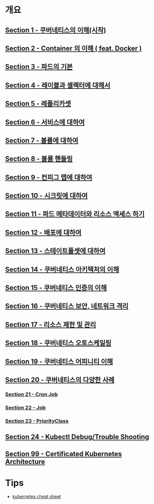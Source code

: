 # 개요 

## [Section 1 - 쿠버네티스의 이해(시작)](https://github.com/keepinmindsh/lines_kubernetes/blob/main/007_kuberntes_in_action/sections/SECTION1.md)
## [Section 2 - Container 의 이해 ( feat. Docker )](https://github.com/keepinmindsh/lines_kubernetes/blob/main/007_kuberntes_in_action/sections/SECTION2.md)
## [Section 3 - 파드의 기본 ](https://github.com/keepinmindsh/lines_kubernetes/blob/main/007_kuberntes_in_action/sections/SECTION3.md)
## [Section 4 - 레이블과 셀렉터에 대해서](https://github.com/keepinmindsh/lines_kubernetes/blob/main/007_kuberntes_in_action/sections/SECTION4.md)
## [Section 5 - 레플리카셋](https://github.com/keepinmindsh/lines_kubernetes/blob/main/007_kuberntes_in_action/sections/SECTION5.md)
## [Section 6 - 서비스에 대하여](https://github.com/keepinmindsh/lines_kubernetes/blob/main/007_kuberntes_in_action/sections/SECTION6.md)
## [Section 7 - 볼륨에 대하여](https://github.com/keepinmindsh/lines_kubernetes/blob/main/007_kuberntes_in_action/sections/SECTION7.md)
## [Section 8 - 볼륨 핸들링](https://github.com/keepinmindsh/lines_kubernetes/blob/main/007_kuberntes_in_action/sections/SECTION8.md)
## [Section 9 - 컨피그 맵에 대하여](https://github.com/keepinmindsh/lines_kubernetes/blob/main/007_kuberntes_in_action/sections/SECTION9.md)
## [Section 10 - 시크릿에 대하여](https://github.com/keepinmindsh/lines_kubernetes/blob/main/007_kuberntes_in_action/sections/SECTION10.md)
## [Section 11 - 파드 메타데이터와 리소스 액세스 하기](https://github.com/keepinmindsh/lines_kubernetes/blob/main/007_kuberntes_in_action/sections/SECTION11.md)
## [Section 12 - 배포에 대하여](https://github.com/keepinmindsh/lines_kubernetes/blob/main/007_kuberntes_in_action/sections/SECTION12.md)
## [Section 13 - 스테이트풀셋에 대하여](https://github.com/keepinmindsh/lines_kubernetes/blob/main/007_kuberntes_in_action/sections/SECTION13.md)
## [Section 14 - 쿠버네티스 아키텍처의 이해](https://github.com/keepinmindsh/lines_kubernetes/blob/main/007_kuberntes_in_action/sections/SECTION14.md)
## [Section 15 - 쿠버네티스 인증의 이해](https://github.com/keepinmindsh/lines_kubernetes/blob/main/007_kuberntes_in_action/sections/SECTION15.md)
## [Section 16 - 쿠버네티스 보안, 네트워크 격리](https://github.com/keepinmindsh/lines_kubernetes/blob/main/007_kuberntes_in_action/sections/SECTION16.md)
## [Section 17 - 리소스 제한 및 관리](https://github.com/keepinmindsh/lines_kubernetes/blob/main/007_kuberntes_in_action/sections/SECTION17.md)
## [Section 18 - 쿠버네티스 오토스케일링](https://github.com/keepinmindsh/lines_kubernetes/blob/main/007_kuberntes_in_action/sections/SECTION18.md)
## [Section 19 - 쿠버네티스 어피니티 이해](https://github.com/keepinmindsh/lines_kubernetes/blob/main/007_kuberntes_in_action/sections/SECTION19.md)
## [Section 20 - 쿠버네티스의 다양한 사례](https://github.com/keepinmindsh/lines_kubernetes/blob/main/007_kuberntes_in_action/sections/SECTION20.md)
### [Section 21 - Cron Job](https://github.com/keepinmindsh/lines_kubernetes/blob/main/007_kuberntes_in_action/sections/SECTION21.md)
### [Section 22 - Job](https://github.com/keepinmindsh/lines_kubernetes/blob/main/007_kuberntes_in_action/sections/SECTION22.md)
### [Section 23 - PriorityClass](https://github.com/keepinmindsh/lines_kubernetes/blob/main/007_kuberntes_in_action/sections/SECTION23.md)
## [Section 24 - Kubectl Debug/Trouble Shooting](https://github.com/keepinmindsh/lines_kubernetes/blob/main/007_kuberntes_in_action/sections/SECTION24.md)
## [Section 99 - Certificated Kubernetes Architecture](https://github.com/keepinmindsh/lines_kubernetes/blob/main/007_kuberntes_in_action/sections/SECTION99.md)

# Tips

- [kubernetes cheat sheet](https://kubernetes.io/docs/reference/generated/kubectl/kubectl-commands#-strong-getting-started-strong-)

